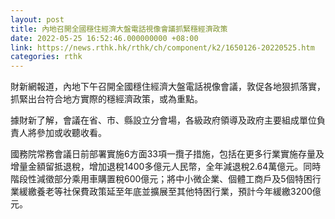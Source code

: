 ```yaml
---
layout: post
title: 內地召開全國穩住經濟大盤電話視像會議抓緊穩經濟政策
date: 2022-05-25 16:52:46.000000000 +08:00
link: https://news.rthk.hk/rthk/ch/component/k2/1650126-20220525.htm
categories: rthk
---
```


財新網報道，內地下午召開全國穩住經濟大盤電話視像會議，敦促各地狠抓落實，抓緊出台符合地方實際的穩經濟政策，或為重點。

據財新了解，會議在省、市、縣設立分會場，各級政府領導及政府主要組成單位負責人將參加或收聽收看。

國務院常務會議日前部署實施6方面33項一攬子措施，包括在更多行業實施存量及增量金額留抵退稅，增加退稅1400多億元人民幣，全年減退稅2.64萬億元。同時階段性減徵部分乘用車購置稅600億元；將中小微企業、個體工商戶及5個特困行業緩繳養老等社保費政策延至年底並擴展至其他特困行業，預計今年緩繳3200億元。
